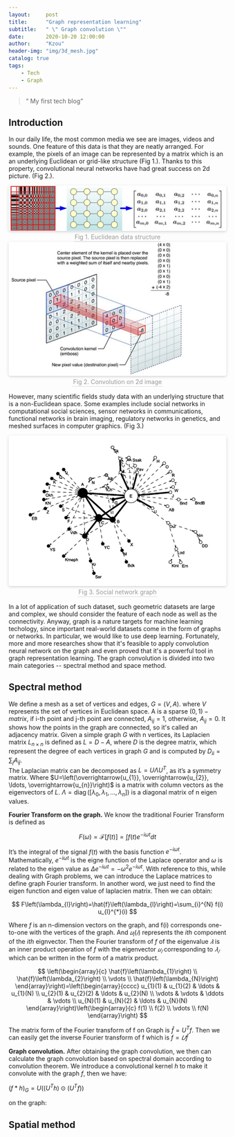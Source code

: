 ```yaml
---
layout:     post
title:      "Graph representation learning"
subtitle:   " \" Graph convolution \""
date:       2020-10-20 12:00:00
author:     "Kzou"
header-img: "img/3d_mesh.jpg"
catalog: true
tags:
    - Tech
    - Graph
---
```


> “ My first tech blog”

## Introduction

In our daily life, the most common media we see are images, videos and sounds. One feature of this data is that they are neatly arranged. For example, the pixels of an image can be represented by a matrix which is an an underlying Euclidean or grid-like structure (Fig 1.). Thanks to this property, convolutional neural networks have had great success on 2d picture. (Fig 2.). <br>

<center>
    <img style="border-radius: 0.3125em;
    box-shadow: 0 2px 4px 0 rgba(34,36,38,.12),0 2px 10px 0 rgba(34,36,38,.08);" 
    src="/img/euclidean_data_structure.png">
    <br>
    <div style="color:orange; border-bottom: 1px solid #d9d9d9;
    display: inline-block;
    color: #999;
    padding: 2px;">Fig 1. Euclidean data structure</div>
</center>


<center>
    <img style="border-radius: 0.3125em;
    box-shadow: 0 2px 4px 0 rgba(34,36,38,.12),0 2px 10px 0 rgba(34,36,38,.08);" 
    src="/img/convolution%20on%202d%20image.jpg">
    <br>
    <div style="color:orange; border-bottom: 1px solid #d9d9d9;
    display: inline-block;
    color: #999;
    padding: 2px;">Fig 2. Convolution on 2d image</div>
</center>

<!--<img src="/img/euclidean_data_structure.png" title="Fig 1. Euclidean data structure" width="400" height="100" />-->
<!--[](/img/euclidean_data_structure.png)-->


However, many scientific fields study data with an underlying structure that is a non-Euclidean space. Some examples include social networks in computational social sciences, sensor networks in communications, functional networks in brain imaging, regulatory networks in genetics, and meshed surfaces in computer graphics. (Fig 3.)

<center>
    <img style="border-radius: 0.3125em;
    box-shadow: 0 2px 4px 0 rgba(34,36,38,.12),0 2px 10px 0 rgba(34,36,38,.08);" 
    src="/img/social_network.jpg">
    <br>
    <div style="color:orange; border-bottom: 1px solid #d9d9d9;
    display: inline-block;
    color: #999;
    padding: 2px;">Fig 3. Social network graph</div>
</center>


In a lot of application of such dataset, such geometric datasets are large and complex, we should consider the feature of each node as well as the connectivity. Anyway, graph is a nature targets for machine learning techology, since important real-world datasets come in the form of graphs or networks. In particular, we would like to use deep learning.
Fortunately, more and more researches show that it's feasible to apply convolution neural network on the graph and even proved that it's a powerful tool in graph representation learning. The graph convolution is divided into two main categories -- spectral method and space method.

<!--<script type="text/javascript" src="http://cdn.mathjax.org/mathjax/latest/MathJax.js?config=default"></script>-->

## Spectral method
We define a mesh as a set of vertices and edges, $G=(V, A)$.  where $V$ represents the set of vertices in Euclidean space. A is a sparse $(0, 1)-matrix$, if i-th point and
j-th point are connected, $A_{i j} = 1$, otherwise, $A_{i j} = 0$. It shows how the points in the graph are connected, so it's called an adjacency matrix. Given a simple graph $G$ with n vertices, its Laplacien matrix $L_{n \times n}$ is defined as $L=D-A$, where $D$ is the degree matrix, which represent the degree of each vertices in graph $G$ and is computed by $D_{i i}=\sum_{j} A_{i j}$. <br>
The Laplacian matrix can be decomposed as $L=U \Lambda U^{T}$, as it’s a symmetry matrix. Where $U=\left(\overrightarrow{u_{1}}, \overrightarrow{u_{2}}, \ldots, \overrightarrow{u_{n}}\right)$ is a matrix with column vectors as the eigenvectors of $L$. $\Lambda=\operatorname{diag}\left(\left[\lambda_{0}, \lambda_{1}, \ldots, \lambda_{n}\right]\right)$ is a diagonal matrix of n eigen values. 


**Fourier Transform on the graph.** We know the traditional Fourier Transform is defined as

$$ F(\omega)=\mathcal{F}[f(t)]=\int f(t) e^{-i \omega t} d t $$

It’s the integral of the signal $f(t)$ with the basis function $e^{-i \omega t}$. Mathematically, $e^{-i \omega t}$ is the eigne function of the Laplace operator and $\omega$ is related to the eigen value as $\Delta e^{-i \omega t} = -\omega^{2} e^{-i \omega t}$. With reference to this, while dealing with Graph problems, we can introduce the Laplace
matrices to define graph Fourier transform. In another word, we just need to find the eigen function and eigen value of laplacien matrix. Then we can obtain:

$$ F\left(\lambda_{l}\right)=\hat{f}\left(\lambda_{l}\right)=\sum_{i}^{N} f(i) u_{l}^{*}(i) $$

Where $f$ is an n-dimension vectors on the graph, and f(i) corresponds one-to-one with the vertices of the graph. And $𝑢_l(𝑖)$ represents the $ith$ component of the $ith$ eignvector. Then the Fourier transform of $f$ of the eigenvalue $𝜆$ is an inner product operation of $f$ with the eigenvector $𝑢_𝑙$ corresponding to $𝜆_𝑙$ which can be written in the form of a matrix product.

$$
\left(\begin{array}{c}
\hat{f}\left(\lambda_{1}\right) \\
\hat{f}\left(\lambda_{2}\right) \\
\vdots \\
\hat{f}\left(\lambda_{N}\right)
\end{array}\right)=\left(\begin{array}{cccc}
u_{1}(1) & u_{1}(2) & \ldots & u_{1}(N) \\
u_{2}(1) & u_{2}(2) & \ldots & u_{2}(N) \\
\vdots & \vdots & \ddots & \vdots \\
u_{N}(1) & u_{N}(2) & \ldots & u_{N}(N)
\end{array}\right)\left(\begin{array}{c}
f(1) \\
f(2) \\
\vdots \\
f(N)
\end{array}\right)
$$

The matrix form of the Fourier transform of f on Graph is $\hat{f}=U^{T} f$.
Then we can easily get the inverse Fourier transform of f which is $f= 𝑈\hat{f}$


**Graph convolution.** After obtaining the graph convolution, we then can calculate the graph convolution based on spectral domain according to convolution theorem. We introduce a convolutional kernel $h$ to make it convolute with the graph $f$, then we have:

$(f * h)_{G}=U\left(\left(U^{T} h\right) \odot\left(U^{T} f\right)\right)$




on the graph:

## Spatial method
